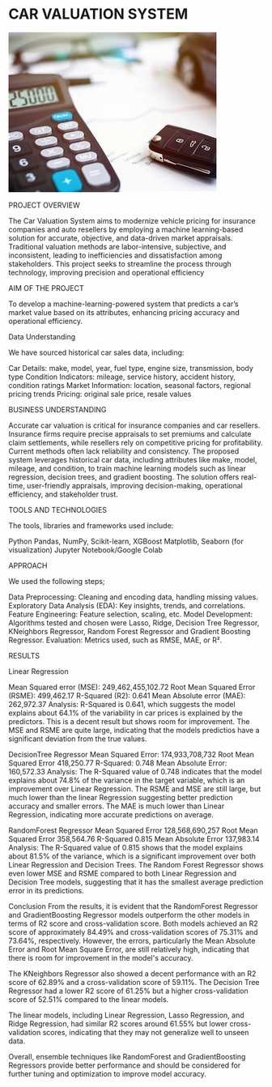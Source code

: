 # CAR VALUATION SYSTEM
![alt text](download.jpg)

PROJECT OVERVIEW

The Car Valuation System aims to modernize vehicle pricing for insurance companies and
auto resellers by employing a machine learning-based solution for accurate, objective, and
data-driven market appraisals. Traditional valuation methods are labor-intensive,
subjective, and inconsistent, leading to inefficiencies and dissatisfaction among
stakeholders. This project seeks to streamline the process through technology, improving
precision and operational efficiency

AIM OF THE PROJECT

To develop a machine-learning-powered system that predicts a car’s market value based on
its attributes, enhancing pricing accuracy and operational efficiency.

Data Understanding

We have sourced historical car sales data, including:

Car Details: make, model, year, fuel type, engine size, transmission, body type
Condition Indicators: mileage, service history, accident history, condition ratings
Market Information: location, seasonal factors, regional pricing trends
Pricing: original sale price, resale values

BUSINESS UNDERSTANDING

Accurate car valuation is critical for insurance companies and car resellers. Insurance firms
require precise appraisals to set premiums and calculate claim settlements, while resellers
rely on competitive pricing for profitability. Current methods often lack reliability and
consistency. The proposed system leverages historical car data, including attributes like
make, model, mileage, and condition, to train machine learning models such as linear
regression, decision trees, and gradient boosting. The solution offers real-time,
user-friendly appraisals, improving decision-making, operational efficiency, and
stakeholder trust.

TOOLS AND TECHNOLOGIES

The tools, libraries and frameworks used include:

Python
Pandas, NumPy, Scikit-learn, XGBoost
Matplotlib, Seaborn (for visualization)
Jupyter Notebook/Google Colab

APPROACH

We used the following steps;

Data Preprocessing: Cleaning and encoding data, handling missing values.
Exploratory Data Analysis (EDA): Key insights, trends, and correlations.
Feature Engineering: Feature selection, scaling, etc.
Model Development: Algorithms tested and chosen were Lasso, Ridge, Decision Tree Regressor, KNeighbors Regressor, Random Forest Regressor and Gradient Boosting Regressor.
Evaluation: Metrics used, such as RMSE, MAE, or R².

RESULTS

Linear Regression

Mean Squared error (MSE):  249,462,455,102.72
Root Mean Squared Error (RSME): 499,462.17
R-Squared (R2): 0.641
Mean Absolute error (MAE): 262,972.37
Analysis:  R-Squared is 0.641, which suggests the model explains about 64.1% of the variability in car prices is explained by the predictors. This is a decent result but shows room for improvement. The MSE and RSME are quite large, indicating that the models predictios have a significant deviation from the true values.

DecisionTree Regressor
Mean Squared Error: 174,933,708,732
Root Mean Squared Error 418,250.77
R-Squared: 0.748
Mean Absolute Error: 160,572.33
Analysis:  The R-Squared value of 0.748 indicates that the model explains about 74.8% of the variance in the target variable, which is an improvement over Linear Regression.
The RSME and MSE are still large, but much lower than the linear Regression suggesting better prediction accuracy and smaller errors.
The MAE is much lower than Linear Regression, indicating more accurate predictions on average.

RandomForest Regressor
Mean Squared Error 128,568,690,257
Root Mean Squared Error 358,564.76
R-Squared 0.815
Mean Absolute Error 137,983.14
Analysis:  The R-Squared value of 0.815 shows that the model explains about 81.5% of the variance, which is a significant improvement over both Linear Regression and Decision Trees.
The Random Forest Regressor shows even lower MSE and RSME compared to both Linear Regression and Decision Tree models, suggesting that it has the smallest average prediction error in its predictions.

Conclusion
From the results, it is evident that the RandomForest Regressor and GradientBoosting Regressor models outperform the other models in terms of R2 score and cross-validation score. Both models achieved an R2 score of approximately 84.49% and cross-validation scores of 75.31% and 73.64%, respectively. However, the errors, particularly the Mean Absolute Error and Root Mean Square Error, are still relatively high, indicating that there is room for improvement in the model's accuracy.

The KNeighbors Regressor also showed a decent performance with an R2 score of 62.89% and a cross-validation score of 59.11%. The Decision Tree Regressor had a lower R2 score of 61.25% but a higher cross-validation score of 52.51% compared to the linear models.

The linear models, including Linear Regression, Lasso Regression, and Ridge Regression, had similar R2 scores around 61.55% but lower cross-validation scores, indicating that they may not generalize well to unseen data.

Overall, ensemble techniques like RandomForest and GradientBoosting Regressors provide better performance and should be considered for further tuning and optimization to improve model accuracy.

